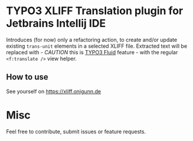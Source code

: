 # TYPO3 XLIFF Translation plugin for Jetbrains Intellij IDE
Introduces (for now) only a refactoring action, to create and/or update existing `trans-unit` elements in a selected XLIFF file. Extracted text will be replaced with - *CAUTION* this is [TYPO3 Fluid](https://fluidtypo3.org/) feature - with the regular `<f:translate />` view helper.

## How to use
See yourself on https://xliff.onigunn.de

# Misc
Feel free to contribute, submit issues or feature requests.
